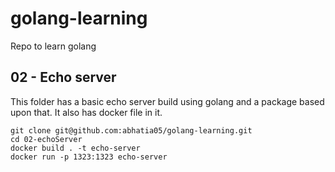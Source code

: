 # golang-learning
Repo to learn golang

## 02 - Echo server
This folder has a basic echo server build using golang and a package based upon that. 
It also has docker file in it. 

```
git clone git@github.com:abhatia05/golang-learning.git
cd 02-echoServer
docker build . -t echo-server
docker run -p 1323:1323 echo-server
```
